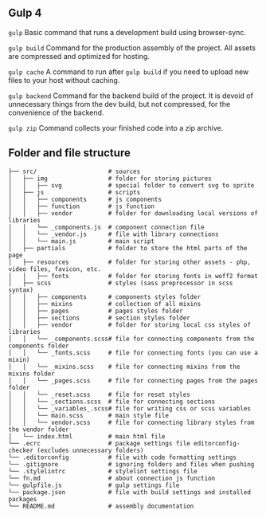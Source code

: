 ## Gulp 4

`gulp`
Basic command that runs a development build using browser-sync.

`gulp build`
Command for the production assembly of the project. All assets are compressed and optimized for hosting.

`gulp cache`
A command to run after `gulp build` if you need to upload new files to your host without caching.

`gulp backend`
Command for the backend build of the project. It is devoid of unnecessary things from the dev build, but not compressed, for the convenience of the backend.

`gulp zip`
Command collects your finished code into a zip archive.

## Folder and file structure

```
├── src/                    # sources
│   ├── img                 # folder for storing pictures
│   │   ├── svg             # special folder to convert svg to sprite
│   ├── js                  # scripts
│   │   ├── components      # js components
│   │   ├── function        # js function
│   │   ├── vendor          # folder for downloading local versions of libraries
│   │   └── _components.js  # component connection file
│   │   └── _vendor.js      # file with library connections
│   │   └── main.js         # main script
│   ├── partials            # folder to store the html parts of the page
│   ├── resources           # folder for storing other assets - php, video files, favicon, etc.
│   │   ├── fonts           # folder for storing fonts in woff2 format
│   ├── scss                # styles (sass preprocessor in scss syntax)
│   │   ├── components      # components styles folder
│   │   ├── mixins          # collection of all mixins
│   │   ├── pages           # pages styles folder
│   │   ├── sections        # section styles folder
│   │   ├── vendor          # folder for storing local css styles of libraries
│   │   └── _components.scss# file for connecting components from the components folder
│   │   └── _fonts.scss     # file for connecting fonts (you can use a mixin)
│   │   └── _mixins.scss    # file for connecting mixins from the mixins folder
│   │   └── _pages.scss     # file for connecting pages from the pages folder
│   │   └── _reset.scss     # file for reset styles
│   │   └── _sections.scss  # file for connecting sections
│   │   └── _variables_.scss# file for writing css or scss variables
│   │   └── main.scss       # main style file
│   │   └── vendor.scss     # file for connecting library styles from the vendor folder
│   └── index.html          # main html file
└── .ecrc                   # package settings file editorconfig-checker (excludes unnecessary folders)
└── .editorconfig           # file with code formatting settings
└── .gitignore              # ignoring folders and files when pushing
└── .stylelintrc            # stylelint settings file
└── fn.md                   # about connection js function
└── gulpfile.js             # gulp settings file
└── package.json            # file with build settings and installed packages
└── README.md               # assembly documentation
```
